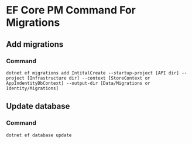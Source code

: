 # EF Core PM Command For Migrations

## Add migrations

### Command

```
dotnet ef migrations add IntitalCreate --startup-project [API dir] --project [Infrastructure dir] --context [StoreContext or AppIndentityDbContext] --output-dir [Data/Migrations or Identity/Migrations]
```

## Update database
### Command
```
dotnet ef database update
```